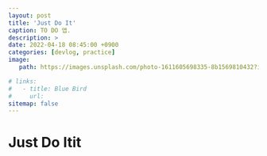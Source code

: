 ```yaml
---
layout: post
title: 'Just Do It'
caption: TO DO 앱.
description: >
date: 2022-04-18 08:45:00 +0900
categories: [devlog, practice]    
image: 
   path: https://images.unsplash.com/photo-1611605698335-8b1569810432?ixlib=rb-4.0.3&ixid=MnwxMjA3fDB8MHxwaG90by1wYWdlfHx8fGVufDB8fHx8&auto=format&fit=crop&w=774&q=80

# links:
#   - title: Blue Bird
#     url: 
sitemap: false
---
```


# Just Do Itit